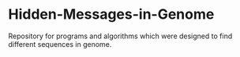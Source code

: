 # Hidden-Messages-in-Genome
Repository for programs and algorithms which were designed to find different sequences in genome.
